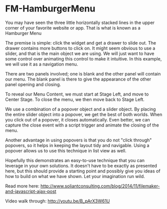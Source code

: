 FM-HamburgerMenu
===========
You may have seen the three little horizontally stacked lines in the upper corner of your favorite website or app. That is what is known as a Hamburger Menu

The premise is simple: click the widget and get a drawer to slide out. The drawer contains more buttons to click on. It might seem obvious to use a slider, and that is the main object we are using. We will just want to have some control over animating this control to make it intuitive. In this example, we will use it as a navigation menu.

There are two panels involved; one is blank and the other panel will contain our menu. The blank panel is there to give the appearance of the other panel opening and closing.

To reveal our Menu Content, we must start at Stage Left, and move to Center Stage. To close the menu, we then move back to Stage Left.

We use a combination of a popover object and a slider object. By placing the entire slider object into a popover, we get the best of both worlds. When you click out of a popover, it closes automatically. Even better, we can capture the close event with a script trigger and animate the closing of the menu.

Another advantage in using popovers is that you do not "click through" popovers, so it helps in keeping the layout tidy and navigable. Using a popover allows us to use this technique in list view as well.

Hopefully this demonstrates an easy-to-use technique that you can leverage in your own solutions. It doesn't have to be exactly as presented here, but this should provide a starting point and possibly give you ideas of how to build on what we have shown. Let your imagination run wild.


Read more here:
http://www.soliantconsulting.com/blog/2014/11/filemaker-and-javascript-ajax-post

Video walk through:
http://youtu.be/B_pArX3W61U

